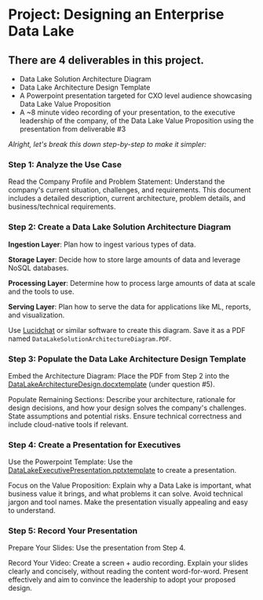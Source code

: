 # Project: Designing an Enterprise Data Lake

## There are 4 deliverables in this project.
- Data Lake Solution Architecture Diagram
- Data Lake Architecture Design Template
- A Powerpoint presentation targeted for CXO level audience showcasing Data Lake Value Proposition
- A ~8 minute video recording of your presentation, to the executive leadership of the company, of the Data Lake Value Proposition using the presentation from deliverable #3

*Alright, let's break this down step-by-step to make it simpler:*

### Step 1: Analyze the Use Case
Read the Company Profile and Problem Statement: Understand the company's current situation, challenges, and requirements. This document includes a detailed description, current architecture, problem details, and business/technical requirements.

### Step 2: Create a Data Lake Solution Architecture Diagram
**Ingestion Layer**: Plan how to ingest various types of data.

**Storage Layer**: Decide how to store large amounts of data and leverage NoSQL databases.

**Processing Layer**: Determine how to process large amounts of data at scale and the tools to use.

**Serving Layer**: Plan how to serve the data for applications like ML, reports, and visualization.

Use [Lucidchat](https://www.lucidchart.com/) or similar software to create this diagram. Save it as a PDF named `DataLakeSolutionArchitectureDiagram.PDF`.

### Step 3: Populate the Data Lake Architecture Design Template
Embed the Architecture Diagram: Place the PDF from Step 2 into the [DataLakeArchitectureDesign.docxtemplate](https://github.com/Srijana1425/Data-Architect-Big-Data-Project_FinalProject/blob/main/Project_templates/companyprofile-problemstatement-3.docx) (under question #5).

Populate Remaining Sections: Describe your architecture, rationale for design decisions, and how your design solves the company's challenges. State assumptions and potential risks. Ensure technical correctness and include cloud-native tools if relevant.

### Step 4: Create a Presentation for Executives
Use the Powerpoint Template: Use the [DataLakeExecutivePresentation.pptxtemplate]() to create a presentation.

Focus on the Value Proposition: Explain why a Data Lake is important, what business value it brings, and what problems it can solve. Avoid technical jargon and tool names. Make the presentation visually appealing and easy to understand.

### Step 5: Record Your Presentation
Prepare Your Slides: Use the presentation from Step 4.

Record Your Video: Create a screen + audio recording. Explain your slides clearly and concisely, without reading the content word-for-word. Present effectively and aim to convince the leadership to adopt your proposed design.


